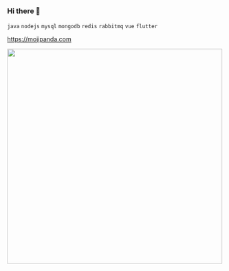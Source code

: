 ### Hi there 👋

`java` `nodejs` `mysql` `mongodb` `redis` `rabbitmq`
`vue` `flutter`

https://mojipanda.com

<img src="https://cdn.jsdelivr.net/gh/cocosongying/cdn-assets/common/wx_p_dark.png" width="500">

<!--
**cocosongying/cocosongying** is a ✨ _special_ ✨ repository because its `README.md` (this file) appears on your GitHub profile.

Here are some ideas to get you started:

- 🔭 I’m currently working on ...
- 🌱 I’m currently learning ...
- 👯 I’m looking to collaborate on ...
- 🤔 I’m looking for help with ...
- 💬 Ask me about ...
- 📫 How to reach me: ...
- 😄 Pronouns: ...
- ⚡ Fun fact: ...
-->
